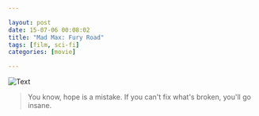 ```yaml
---

layout: post
date: 15-07-06 00:08:02
title: "Mad Max: Fury Road"
tags: [film, sci-fi]
categories: [movie]

---
```


![Text]({{site.url}}/assets/blog_img/2015-07-06-mad-max/Mad.Max.Fury.Road.2015.1080p.WEB-DL.DD5.1.H264-RARBG.mkv_20150706_000705.974.png) 

> You know, hope is a mistake. If you can't fix what's broken, you'll go insane.